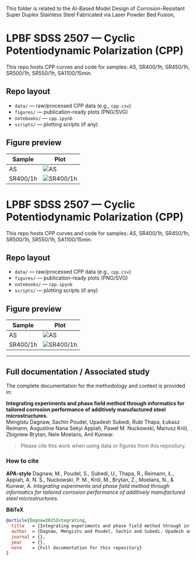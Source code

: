 This folder is related to the AI-Based Model Design of Corrosion-Resistant Super Duplex Stainless Steel Fabricated via
Laser Powder Bed Fusion, 

# LPBF SDSS 2507 — Cyclic Potentiodynamic Polarization (CPP)

This repo hosts CPP curves and code for samples: AS, SR400/1h, SR450/1h, SR500/1h, SR550/1h, SA1100/15min.

## Repo layout
- `data/` — raw/processed CPP data (e.g., `cpp.csv`)
- `figures/` — publication-ready plots (PNG/SVG)
- `notebooks/` — `cpp.ipynb`
- `scripts/` — plotting scripts (if any)

## Figure preview
| Sample | Plot |
|---|---|
| AS | ![AS](figures/CPP_AS.png) |
| SR400/1h | ![SR400/1h](figures/CPP_SR400_1h.png) |

# LPBF SDSS 2507 — Cyclic Potentiodynamic Polarization (CPP)

This repo hosts CPP curves and code for samples: AS, SR400/1h, SR450/1h, SR500/1h, SR550/1h, SA1100/15min.

## Repo layout
- `data/` — raw/processed CPP data (e.g., `cpp.csv`)
- `figures/` — publication-ready plots (PNG/SVG)
- `notebooks/` — `cpp.ipynb`
- `scripts/` — plotting scripts (if any)

## Figure preview
| Sample | Plot |
|---|---|
| AS | ![AS](figures/CPP_AS.png) |
| SR400/1h | ![SR400/1h](figures/CPP_SR400_1h.png) |

---

## Full documentation / Associated study
The complete documentation for the methodology and context is provided in:

**Integrating experiments and phase field method through informatics for tailored corrosion performance of additively manufactured steel microstructures.**  
Mengistu Dagnaw, Sachin Poudel, Upadesh Subedi, Rubi Thapa, Łukasz Reimann, Augustine Nana Sekyi Appiah, Paweł M. Nuckowski, Mariusz Król, Zbigniew Brytan, Nele Moelans, Anil Kunwar.

> Please cite this work when using data or figures from this repository.

### How to cite
**APA-style**
Dagnaw, M., Poudel, S., Subedi, U., Thapa, R., Reimann, Ł., Appiah, A. N. S., Nuckowski, P. M., Król, M., Brytan, Z., Moelans, N., & Kunwar, A. *Integrating experiments and phase field method through informatics for tailored corrosion performance of additively manufactured steel microstructures*.

**BibTeX**
```bibtex
@article{Dagnaw2025Integrating,
  title   = {Integrating experiments and phase field method through informatics for tailored corrosion performance of additively manufactured steel microstructures},
  author  = {Dagnaw, Mengistu and Poudel, Sachin and Subedi, Upadesh and Thapa, Rubi and Reimann, Łukasz and Appiah, Augustine Nana Sekyi and Nuckowski, Paweł M. and Król, Mariusz and Brytan, Zbigniew and Moelans, Nele and Kunwar, Anil},
  journal = {},
  year    = {},
  note    = {Full documentation for this repository}
}

